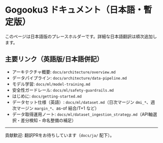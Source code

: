 # Gogooku3 ドキュメント（日本語・暫定版）

このページは日本語版のプレースホルダーです。詳細な日本語翻訳は順次追加します。

## 主要リンク（英語版/日本語併記）
- アーキテクチャ概要: `docs/architecture/overview.md`
- データパイプライン: `docs/architecture/data-pipeline.md`
- モデル学習: `docs/ml/model-training.md`
- 安全性ガードレール: `docs/ml/safety-guardrails.md`
- はじめに: `docs/getting-started.md`
- データセット仕様（英語）: `docs/ml/dataset.md`（日次マージン `dmi_*`、週次マージン `margin_*`、as-of 結合/T+1 など）
- データ取得運用ノート: `docs/ml/dataset_ingestion_strategy.md`（API軸選択・差分検知・命名整備の補足）

---

貢献歓迎: 翻訳PRをお待ちしています（`docs/ja/` 配下）。

